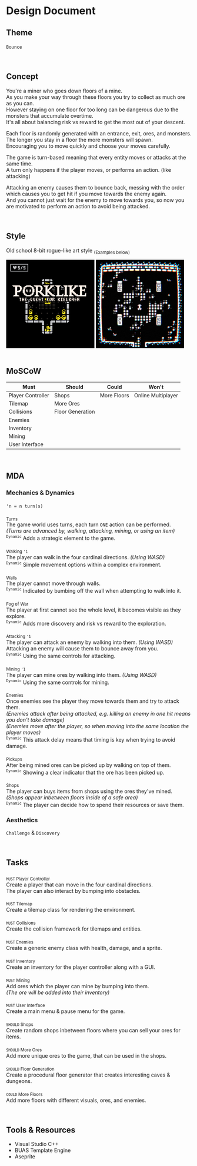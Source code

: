 # Design Document

## Theme

``Bounce``

<br>

## Concept

You're a miner who goes down floors of a mine.<br>
As you make your way through these floors you try to collect as much ore as you can.<br>
However staying on one floor for too long can be dangerous due to the monsters that accumulate overtime.<br>
It's all about balancing risk vs reward to get the most out of your descent.

Each floor is randomly generated with an entrance, exit, ores, and monsters.<br>
The longer you stay in a floor the more monsters will spawn.<br>
Encouraging you to move quickly and choose your moves carefully.

The game is turn-based meaning that every entity moves or attacks at the same time.<br>
A turn only happens if the player moves, or performs an action. (like attacking)

Attacking an enemy causes them to bounce back, messing with the order which causes you to get hit if you move towards the enemy again.<br>
And you cannot just wait for the enemy to move towards you, so now you are motivated to perform an action to avoid being attacked.

<br>

## Style

Old school 8-bit rogue-like art style <sub>(Examples below)</sub>

<div>
  <img src="./assets/pork.png" width=240px>
  <img src="./assets/stray.png" width=240px>
</div>

<div class="page"/>

<br>

## MoSCoW

| Must              | Should           | Could       | Won't              |
| ----------------- | ---------------- | ----------- | ------------------ |
| Player Controller | Shops            | More Floors | Online Multiplayer |
| Tilemap           | More Ores        |             |                    |
| Collisions        | Floor Generation |             |                    |
| Enemies           |                  |             |                    |
| Inventory         |                  |             |                    |
| Mining            |                  |             |                    |
| User Interface    |                  |             |                    |

<br>

## MDA

### Mechanics & Dynamics

<code>'n = n turn(s)</code>

<sub>Turns</sub><br>
The game world uses turns, each turn ``ONE`` action can be performed.<br>
*(Turns are advanced by, walking, attacking, mining, or using an item)*<br>
<sup><code>Dynamic</code></sup> Adds a strategic element to the game.

<sub>Walking <code>'1</code></sub><br>
The player can walk in the four cardinal directions.
*(Using WASD)*<br>
<sup><code>Dynamic</code></sup> Simple movement options within a complex environment.

<sub>Walls</sub><br>
The player cannot move through walls.<br>
<sup><code>Dynamic</code></sup> Indicated by bumbing off the wall when attempting to walk into it.

<sub>Fog of War</sub><br>
The player at first cannot see the whole level, it becomes visible as they explore.<br>
<sup><code>Dynamic</code></sup> Adds more discovery and risk vs reward to the exploration.

<sub>Attacking <code>'1</code></sub><br>
The player can attack an enemy by walking into them. *(Using WASD)*<br>
Attacking an enemy will cause them to bounce away from you.<br>
<sup><code>Dynamic</code></sup> Using the same controls for attacking.

<sub>Mining <code>'1</code></sub><br>
The player can mine ores by walking into them.
*(Using WASD)*<br>
<sup><code>Dynamic</code></sup> Using the same controls for mining.

<sub>Enemies</sub><br>
Once enemies see the player they move towards them and try to attack them.<br>
*(Enemies attack after being attacked, e.g. killing an enemy in one hit means you don't take damage)*<br>
*(Enemies move after the player, so when moving into the same location the player moves)*<br>
<sup><code>Dynamic</code></sup> This attack delay means that timing is key when trying to avoid damage.

<sub>Pickups</sub><br>
After being mined ores can be picked up by walking on top of them.<br>
<sup><code>Dynamic</code></sup> Showing a clear indicator that the ore has been picked up.

<sub>Shops</sub><br>
The player can buys items from shops using the ores they've mined.<br>
*(Shops appear inbetween floors inside of a safe area)*<br>
<sup><code>Dynamic</code></sup> The player can decide how to spend their resources or save them.

### Aesthetics

``Challenge`` & ``Discovery``

<br>

## Tasks

<sub><code>MUST</code> Player Controller</sub><br>
Create a player that can move in the four cardinal directions.<br>
The player can also interact by bumping into obstacles.

<sub><code>MUST</code> Tilemap</sub><br>
Create a tilemap class for rendering the environment.

<sub><code>MUST</code> Collisions</sub><br>
Create the collision framework for tilemaps and entities.

<sub><code>MUST</code> Enemies</sub><br>
Create a generic enemy class with health, damage, and a sprite.

<sub><code>MUST</code> Inventory</sub><br>
Create an inventory for the player controller along with a GUI.

<sub><code>MUST</code> Mining</sub><br>
Add ores which the player can mine by bumping into them.<br>
*(The ore will be added into their inventory)*

<sub><code>MUST</code> User Interface</sub><br>
Create a main menu & pause menu for the game.

<sub><code>SHOULD</code> Shops</sub><br>
Create random shops inbetween floors where you can sell your ores for items.

<sub><code>SHOULD</code> More Ores</sub><br>
Add more unique ores to the game, that can be used in the shops.

<sub><code>SHOULD</code> Floor Generation</sub><br>
Create a procedural floor generator that creates interesting caves & dungeons.

<sub><code>COULD</code> More Floors</sub><br>
Add more floors with different visuals, ores, and enemies.

<br>

## Tools & Resources

- Visual Studio C++
- BUAS Template Engine
- Aseprite

<div class="page"/>